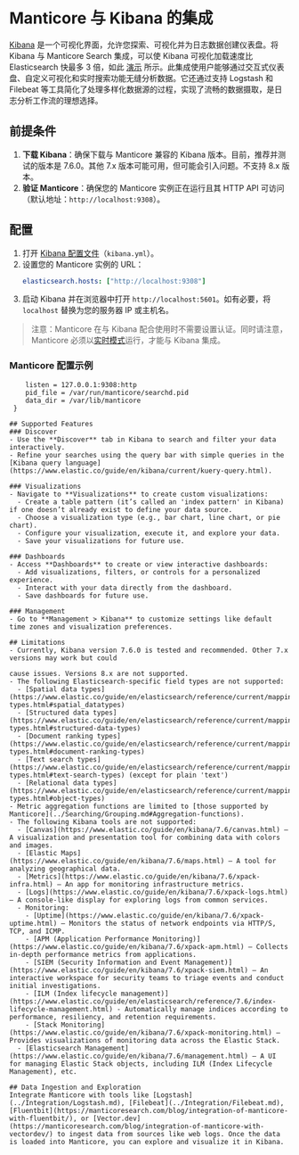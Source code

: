 # Manticore 与 Kibana 的集成

[Kibana](https://www.elastic.co/kibana) 是一个可视化界面，允许您探索、可视化并为日志数据创建仪表盘。将 Kibana 与 Manticore Search 集成，可以使 Kibana 可视化加载速度比 Elasticsearch 快最多 3 倍，如此 [演示](https://github.com/manticoresoftware/kibana-demo#manticore-search-kibana-demo) 所示。此集成使用户能够通过交互式仪表盘、自定义可视化和实时搜索功能无缝分析数据。它还通过支持 Logstash 和 Filebeat 等工具简化了处理多样化数据源的过程，实现了流畅的数据摄取，是日志分析工作流的理想选择。

## 前提条件
1. **下载 Kibana**：确保下载与 Manticore 兼容的 Kibana 版本。目前，推荐并测试的版本是 7.6.0。其他 7.x 版本可能可用，但可能会引入问题。不支持 8.x 版本。
2. **验证 Manticore**：确保您的 Manticore 实例正在运行且其 HTTP API 可访问（默认地址：`http://localhost:9308`）。

## 配置
1. 打开 [Kibana 配置文件](https://www.elastic.co/guide/en/kibana/current/settings.html)（`kibana.yml`）。
2. 设置您的 Manticore 实例的 URL：
   ```yaml
   elasticsearch.hosts: ["http://localhost:9308"]
   ```
3. 启动 Kibana 并在浏览器中打开 `http://localhost:5601`。如有必要，将 `localhost` 替换为您的服务器 IP 或主机名。

> 注意：Manticore 在与 Kibana 配合使用时不需要设置认证。同时请注意，Manticore 必须以[实时模式](../Read_this_first#Real-time-mode-vs-plain-mode)运行，才能与 Kibana 集成。

### Manticore 配置示例
```searchd {
    listen = 127.0.0.1:9308:http
    pid_file = /var/run/manticore/searchd.pid
    data_dir = /var/lib/manticore
 }

## Supported Features
### Discover
- Use the **Discover** tab in Kibana to search and filter your data interactively.
- Refine your searches using the query bar with simple queries in the [Kibana query language](https://www.elastic.co/guide/en/kibana/current/kuery-query.html).

### Visualizations
- Navigate to **Visualizations** to create custom visualizations:
  - Create a table pattern (it’s called an 'index pattern' in Kibana) if one doesn’t already exist to define your data source.
  - Choose a visualization type (e.g., bar chart, line chart, or pie chart).
  - Configure your visualization, execute it, and explore your data.
  - Save your visualizations for future use.

### Dashboards
- Access **Dashboards** to create or view interactive dashboards:
  - Add visualizations, filters, or controls for a personalized experience.
  - Interact with your data directly from the dashboard.
  - Save dashboards for future use.

### Management
- Go to **Management > Kibana** to customize settings like default time zones and visualization preferences.

## Limitations
- Currently, Kibana version 7.6.0 is tested and recommended. Other 7.x versions may work but could 

cause issues. Versions 8.x are not supported.
- The following Elasticsearch-specific field types are not supported:
  - [Spatial data types](https://www.elastic.co/guide/en/elasticsearch/reference/current/mapping-types.html#spatial_datatypes)
  - [Structured data types](https://www.elastic.co/guide/en/elasticsearch/reference/current/mapping-types.html#structured-data-types)
  - [Document ranking types](https://www.elastic.co/guide/en/elasticsearch/reference/current/mapping-types.html#document-ranking-types)
  - [Text search types](https://www.elastic.co/guide/en/elasticsearch/reference/current/mapping-types.html#text-search-types) (except for plain 'text')
  - [Relational data types](https://www.elastic.co/guide/en/elasticsearch/reference/current/mapping-types.html#object-types)
- Metric aggregation functions are limited to [those supported by Manticore](../Searching/Grouping.md#Aggregation-functions).
- The following Kibana tools are not supported:
  - [Canvas](https://www.elastic.co/guide/en/kibana/7.6/canvas.html) – A visualization and presentation tool for combining data with colors and images.
  - [Elastic Maps](https://www.elastic.co/guide/en/kibana/7.6/maps.html) – A tool for analyzing geographical data.
  - [Metrics](https://www.elastic.co/guide/en/kibana/7.6/xpack-infra.html) – An app for monitoring infrastructure metrics.
  - [Logs](https://www.elastic.co/guide/en/kibana/7.6/xpack-logs.html) – A console-like display for exploring logs from common services.
  - Monitoring:
    - [Uptime](https://www.elastic.co/guide/en/kibana/7.6/xpack-uptime.html) – Monitors the status of network endpoints via HTTP/S, TCP, and ICMP.
    - [APM (Application Performance Monitoring)](https://www.elastic.co/guide/en/kibana/7.6/xpack-apm.html) – Collects in-depth performance metrics from applications.
    - [SIEM (Security Information and Event Management)](https://www.elastic.co/guide/en/kibana/7.6/xpack-siem.html) – An interactive workspace for security teams to triage events and conduct initial investigations.
    - [ILM (Index lifecycle management)](https://www.elastic.co/guide/en/elasticsearch/reference/7.6/index-lifecycle-management.html) - Automatically manage indices according to performance, resiliency, and retention requirements.
    - [Stack Monitoring](https://www.elastic.co/guide/en/kibana/7.6/xpack-monitoring.html) – Provides visualizations of monitoring data across the Elastic Stack.
  - [Elasticsearch Management](https://www.elastic.co/guide/en/kibana/7.6/management.html) – A UI for managing Elastic Stack objects, including ILM (Index Lifecycle Management), etc.

## Data Ingestion and Exploration
Integrate Manticore with tools like [Logstash](../Integration/Logstash.md), [Filebeat](../Integration/Filebeat.md), [Fluentbit](https://manticoresearch.com/blog/integration-of-manticore-with-fluentbit/), or [Vector.dev](https://manticoresearch.com/blog/integration-of-manticore-with-vectordev/) to ingest data from sources like web logs. Once the data is loaded into Manticore, you can explore and visualize it in Kibana.

